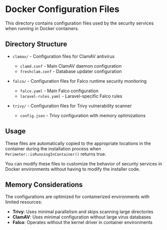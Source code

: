# Docker Configuration Files

This directory contains configuration files used by the security services when running in Docker containers.

## Directory Structure

- `clamav/` - Configuration files for ClamAV antivirus
  - `clamd.conf` - Main ClamAV daemon configuration
  - `freshclam.conf` - Database updater configuration

- `falco/` - Configuration files for Falco runtime security monitoring
  - `falco.yaml` - Main Falco configuration
  - `laravel-rules.yaml` - Laravel-specific Falco rules

- `trivy/` - Configuration files for Trivy vulnerability scanner
  - `config.json` - Trivy configuration with memory optimizations

## Usage

These files are automatically copied to the appropriate locations in the container during the installation process when `Perimeter::isRunningInContainer()` returns true.

You can modify these files to customize the behavior of security services in Docker environments without having to modify the installer code.

## Memory Considerations

The configurations are optimized for containerized environments with limited resources:

- **Trivy**: Uses minimal parallelism and skips scanning large directories
- **ClamAV**: Uses minimal configuration without large virus databases
- **Falco**: Operates without the kernel driver in container environments
